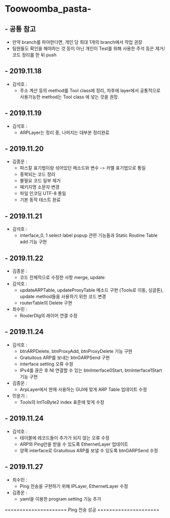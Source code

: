 # Toowoomba_pasta-
## - 공통 참고
  - 만약 branch를 파야한다면, 개인 당 최대 1개의 branch에서 작업 권장
  - 팀원들도 확인을 해야하는 것 등이 아닌 개인이 Test를 위해 사용한 주석 등은 제거/코드 정리를 한 뒤 push

## - 2019.11.18
  - 김석호 :  
      * 주소 계산 등의 method를 Tool class에 정리, 차후에 layer에서 공통적으로 사용가능한 method는 Tool class 에 넣는 것을 권장.

## - 2019.11.19
  - 김석호 :  
      * ARPLayer는 정리 중, 나머지는 대부분 정리완료
## - 2019.11.20
  - 김종운 :
      * 파스칼 표기법이랑 섞어있던 메소드와 변수 -> 카멜 표기법으로 통일  
      * 중복되는 코드 정리  
      * 불필요 코드 일부 제거  
      * 패키지명 소문자 변경  
      * 파일 인코딩 UTF-8 통일  
      * 기본 동작 테스트 완료
## - 2019.11.21
  - 김석호 :  
      * interface_0, 1 select label popup 관련 기능들과 Static Routine Table add 기능 구현
## - 2019.11.22
  - 김종운 :  
      * 코드 전체적으로 수정한 사항 merge, update
  - 김석호 : 
      * updateARPTable, updateProxyTable 메소드 구현 (Tools로 이동, 싱글톤), update method들을 사용하기 위한 코드 변경  
      * routerTable의 Delete 구현
  - 최수민 :
      * RouterDlg의 레이어 연결 수정
## - 2019.11.24
  - 김석호 : 
      * btnARPDelete, btnProxyAdd, btnProxyDelete 기능 구현  
      * Gratuitous ARP를 보내는 btnGARPSend 구현  
      * interface setting 오류 수정
      * IPv4를 끊은 후 NI 연결할 수 있는 btnInterface0Start, btnInterface1Start 기능 구현
  - 김종운 :
      * ArpLayer에서 현재 사용하는 GUI에 맞게 ARP Table 업데이트 수정
  - 민윤기 :
      * Tools의 IntToByte2 index 표준에 맞게 수정
## - 2019.11.24
  - 김석호 : 
      * 테이블에 레코드들이 추가가 되지 않는 오류 수정  
      * ARP와 Ping만을 받을 수 있도록 EthernetLayer 업데이트  
      * 양쪽 interface로 Gratuitous ARP를 보낼 수 있도록 btnGARPSend 수정
## - 2019.11.27
  - 최수민 :  
      * Ping 전송을 구현하기 위해 IPLayer, EthernetLayer 수정
  - 김종운 : 
      * yaml을 이용한 program setting 기능 추가  
      
===================== Ping 전송 성공 =====================

